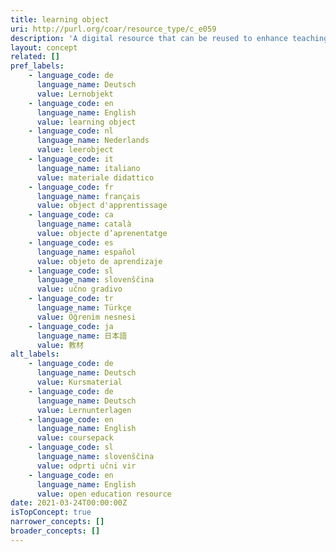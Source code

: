 ```yaml
---
title: learning object
uri: http://purl.org/coar/resource_type/c_e059
description: 'A digital resource that can be reused to enhance teaching and learning. [Source: https://icas-ca.org/archive/projects/coerc/oer-glossary]'
layout: concept
related: []
pref_labels:
    - language_code: de
      language_name: Deutsch
      value: Lernobjekt
    - language_code: en
      language_name: English
      value: learning object
    - language_code: nl
      language_name: Nederlands
      value: leerobject
    - language_code: it
      language_name: italiano
      value: materiale didattico
    - language_code: fr
      language_name: français
      value: object d'apprentissage
    - language_code: ca
      language_name: català
      value: objecte d’aprenentatge
    - language_code: es
      language_name: español
      value: objeto de aprendizaje
    - language_code: sl
      language_name: slovenščina
      value: učno gradivo
    - language_code: tr
      language_name: Türkçe
      value: Öğrenim nesnesi
    - language_code: ja
      language_name: 日本語
      value: 教材
alt_labels:
    - language_code: de
      language_name: Deutsch
      value: Kursmaterial
    - language_code: de
      language_name: Deutsch
      value: Lernunterlagen
    - language_code: en
      language_name: English
      value: coursepack
    - language_code: sl
      language_name: slovenščina
      value: odprti učni vir
    - language_code: en
      language_name: English
      value: open education resource
date: 2021-03-24T00:00:00Z
isTopConcept: true
narrower_concepts: []
broader_concepts: []
---
```


